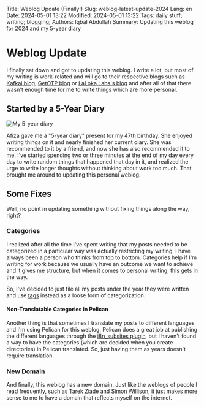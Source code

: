 Title: Weblog Update (Finally!)
Slug: weblog-latest-update-2024
Lang: en
Date: 2024-05-01 13:22
Modified: 2024-05-01 13:22
Tags: daily stuff; writing; blogging;
Authors: Iqbal Abdullah
Summary: Updating this weblog for 2024 and my 5-year diary

# Weblog Update

I finally sat down and got to updating this weblog. I write a lot, but most of my writing is work-related and will go to
their respective blogs such as [Kafkai blog](https://kafkai.com/en/blog/), [GetOTP blog](https://otp.dev/en/blog/) or [LaLoka Labs's blog](https://lalokalabs.co/en/blog/)
and after all of that there wasn't enough time for me to write things which are more personal.

## Started by a 5-Year Diary

![My 5-year diary]({static}/images/5-year-diary.jpg)

Afiza gave me a "5-year diary" present for my 47th birthday. She enjoyed writing things on it and nearly finished her current diary.
She was recommended to it by a friend, and now she has also recommended it to me. I've started spending two or three minutes at the end of my
day every day to write random things that happened that day in it, and realized the urge to write longer thoughts without thinking about work too much.
That brought me around to updating this personal weblog.

## Some Fixes

Well, no point in updating something without fixing things along the way, right?

### Categories

I realized after all the time I've spent writing that my posts needed to be categorized in a particular way was actually restricting my writing.
I have always been a person who thinks from top to bottom. Categories help if I'm writing for work because we usually have an outcome we want to
achieve and it gives me structure, but when it comes to personal writing, this gets in the way.

So, I've decided to just file all my posts under the year they were written and use [tags](https://iqbalabdullah.net/tags.html) instead as a loose form
of categorization.

#### Non-Translatable Categories in Pelican

Another thing is that sometimes I translate my posts to different languages and I'm using Pelican for this weblog. Pelican does a great job at publishing the
different languages through the [i8n_subsites plugin](https://qiita.com/agektrombala/items/bc0da1f2bdf9e1f35aeb), but I haven't found a way to have the categories
(which are decided when you create directories) in Pelican translated. So, just having them as years doesn't require translation.

### New Domain

And finally, this weblog has a new domain. Just like the weblogs of people I read frequently, such as [Tarek Ziade](https://ziade.org/) and
[Simon Willison](https://simonwillison.net/), it just makes more sense to me to have a domain that reflects myself on the internet.
